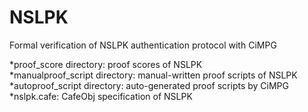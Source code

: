 # NSLPK
Formal verification of NSLPK authentication protocol with CiMPG 
  
*proof_score directory: proof scores of NSLPK   
*manualproof_script directory: manual-written proof scripts of NSLPK   
*autoproof_script directory: auto-generated proof scripts by CiMPG  
*nslpk.cafe: CafeObj specification of NSLPK   


